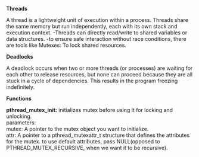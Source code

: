 **Threads**  

A thread is a lightweight unit of execution within a process. Threads share the same memory but run independently, each with its own stack and execution context.
-Threads can directly read/write to shared variables or data structures.
-to ensure safe interaction without race conditions, there are tools like
    Mutexes: To lock shared resources.

**Deadlocks**  

A deadlock occurs when two or more threads (or processes) are waiting for each other to release resources, but none can proceed because they are all stuck in a cycle of dependencies. This results in the program freezing indefinitely.

**Functions**  

**pthread_mutex_init:** initializes mutex before using it for locking and unlocking.  
parameters:  
mutex: A pointer to the mutex object you want to initialize.  
attr: A pointer to a pthread_mutexattr_t structure that defines the attributes for the mutex. to use default attributes, pass NULL(opposed to PTHREAD_MUTEX_RECURSIVE, when we want it to be recursive).
